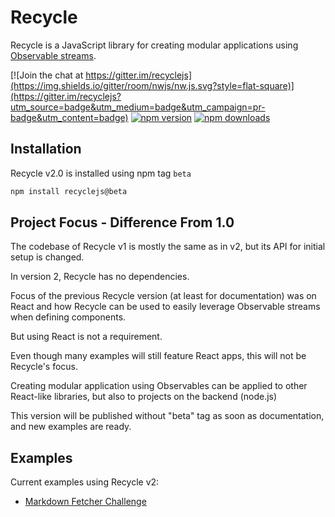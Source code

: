 # Recycle

Recycle is a JavaScript library for creating modular applications using [Observable streams](http://reactivex.io/).

[![Join the chat at https://gitter.im/recyclejs](https://img.shields.io/gitter/room/nwjs/nw.js.svg?style=flat-square)](https://gitter.im/recyclejs?utm_source=badge&utm_medium=badge&utm_campaign=pr-badge&utm_content=badge)
[![npm version](https://img.shields.io/npm/v/recyclejs.svg?style=flat-square)](https://www.npmjs.com/package/recyclejs)
[![npm downloads](https://img.shields.io/npm/dm/recyclejs.svg?style=flat-square)](https://www.npmjs.com/package/recyclejs)

## Installation
Recycle v2.0 is installed using npm tag `beta`

```bash
npm install recyclejs@beta
```

## Project Focus - Difference From 1.0
The codebase of Recycle v1 is mostly the same as in v2,
but its API for initial setup is changed.

In version 2, Recycle has no dependencies.

Focus of the previous Recycle version (at least for documentation) 
was on React and how Recycle can be used to easily leverage Observable streams when defining components.

But using React is not a requirement.

Even though many examples will still feature React apps,
this will not be Recycle's focus.

Creating modular application using Observables can be applied to other React-like libraries, 
but also to projects on the backend (node.js)

This version will be published without "beta" tag as soon as documentation, and new examples are ready.

## Examples
Current examples using Recycle v2:
- [Markdown Fetcher Challenge](https://github.com/domagojk/Markdown-Fetcher-Challenge)